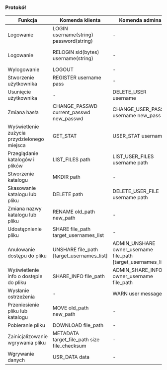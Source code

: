 ### Protokół

Funkcja | Komenda klienta | Komenda admina | Odpowiedź serwera
--- | --- | --- | ---
Logowanie | LOGIN username(string) password(string) | - | LOGGED sid(bytes) [warn_list] / ERROR msg(str)
Logowanie | RELOGIN sid(bytes) username(string) | - | LOGGED sid(bytes) [warn_list] / ERROR msg(str)
Wylogowanie | LOGOUT | - | OK / ERROR code msg
Stworzenie użytkownika | REGISTER username pass | - | OK / ERROR code msg
Usunięcie użytkownika | - | DELETE_USER username | OK / ERROR code msg
Zmiana hasła | CHANGE_PASSWD current_passwd new_passwd | CHANGE_USER_PASS username new_pass | OK / ERROR code msg
Wyświetlenie zużycia przydzielonego miejsca | GET_STAT | USER_STAT username | STAT [stat_list] - do przemyślenia
Przeglądanie katalogów i plików | LIST_FILES path | LIST_USER_FILES username path | FILES [file_with_metadata_list]
Stworzenie katalogu | MKDIR path | - | OK / ERROR code msg
Skasowanie katalogu lub pliku | DELETE path | DELETE_USER_FILE username path | OK / ERROR code msg
Zmiana nazwy katalogu lub pliku | RENAME old_path new_path | - | OK / ERROR code msg
Udostępnienie pliku | SHARE file_path target_usernames_list | - | OK / ERROR code msg
Anulowanie dostępu do pliku | UNSHARE file_path [target_usernames_list] | ADMIN_UNSHARE owner_username file_path [target_usernames_list] | OK / ERROR code msg
Wyświetlenie info o dostępie do pliku | SHARE_INFO file_path | ADMIN_SHARE_INFO owner_username file_path | SHARED file_path [who_list]
Wysłanie ostrzeżenia | - | WARN user message | OK / ERROR code msg
Przeniesienie pliku lub katalogu | MOVE old_path new_path | - | OK / ERROR code msg
Pobieranie pliku | DOWNLOAD file_path | - | SRV_DATA data
Zainicjalizowanie wgrywania pliku | METADATA target_file_path size file_checksum | - | CAN_SEND starting_chunk / ERROR code msg
Wgrywanie danych | USR_DATA data | - | OK / ERROR code msg